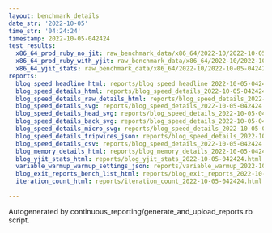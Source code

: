 ```yaml
---
layout: benchmark_details
date_str: '2022-10-05'
time_str: '04:24:24'
timestamp: 2022-10-05-042424
test_results:
  x86_64_prod_ruby_no_jit: raw_benchmark_data/x86_64/2022-10/2022-10-05-042424_basic_benchmark_x86_64_prod_ruby_no_jit.json
  x86_64_prod_ruby_with_yjit: raw_benchmark_data/x86_64/2022-10/2022-10-05-042424_basic_benchmark_x86_64_prod_ruby_with_yjit.json
  x86_64_yjit_stats: raw_benchmark_data/x86_64/2022-10/2022-10-05-042424_basic_benchmark_x86_64_yjit_stats.json
reports:
  blog_speed_headline_html: reports/blog_speed_headline_2022-10-05-042424.html
  blog_speed_details_html: reports/blog_speed_details_2022-10-05-042424.html
  blog_speed_details_raw_details_html: reports/blog_speed_details_2022-10-05-042424.raw_details.html
  blog_speed_details_svg: reports/blog_speed_details_2022-10-05-042424.svg
  blog_speed_details_head_svg: reports/blog_speed_details_2022-10-05-042424.head.svg
  blog_speed_details_back_svg: reports/blog_speed_details_2022-10-05-042424.back.svg
  blog_speed_details_micro_svg: reports/blog_speed_details_2022-10-05-042424.micro.svg
  blog_speed_details_tripwires_json: reports/blog_speed_details_2022-10-05-042424.tripwires.json
  blog_speed_details_csv: reports/blog_speed_details_2022-10-05-042424.csv
  blog_memory_details_html: reports/blog_memory_details_2022-10-05-042424.html
  blog_yjit_stats_html: reports/blog_yjit_stats_2022-10-05-042424.html
  variable_warmup_warmup_settings_json: reports/variable_warmup_2022-10-05-042424.warmup_settings.json
  blog_exit_reports_bench_list_html: reports/blog_exit_reports_2022-10-05-042424.bench_list.html
  iteration_count_html: reports/iteration_count_2022-10-05-042424.html

---
```

Autogenerated by continuous_reporting/generate_and_upload_reports.rb script.
